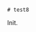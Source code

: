                                                                                                                                                                                                                                                                                                                                                                                                                                                                                                                                                                                                                                                                         # test8

Init.

